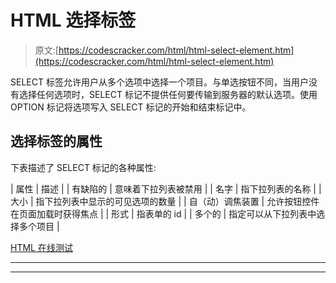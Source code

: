 # HTML 选择标签

> 原文:[https://codescracker.com/html/html-select-element.htm](https://codescracker.com/html/html-select-element.htm)

SELECT 标签允许用户从多个选项中选择一个项目。与单选按钮不同，当用户没有选择任何选项时，SELECT 标记不提供任何要传输到服务器的默认选项。使用 OPTION 标记将选项写入 SELECT 标记的开始和结束标记中。

## 选择标签的属性

下表描述了 SELECT 标记的各种属性:

| 属性 | 描述 |
| 有缺陷的 | 意味着下拉列表被禁用 |
| 名字 | 指下拉列表的名称 |
| 大小 | 指下拉列表中显示的可见选项的数量 |
| 自（动）调焦装置 | 允许按钮控件在页面加载时获得焦点 |
| 形式 | 指表单的 id |
| 多个的 | 指定可以从下拉列表中选择多个项目 |

[HTML 在线测试](/exam/showtest.php?subid=4)

* * *

* * *